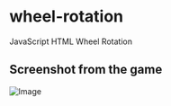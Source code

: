 # wheel-rotation
JavaScript HTML Wheel Rotation 

## Screenshot from the game
![Image](https://i.hizliresim.com/k1sa7rj.gif)
